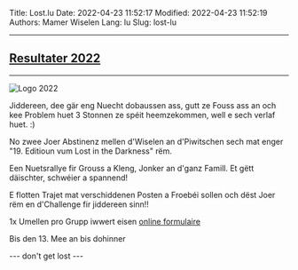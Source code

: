 Title: Lost.lu
Date: 2022-04-23 11:52:17
Modified: 2022-04-23 11:52:19
Authors: Mamer Wiselen
Lang: lu
Slug: lost-lu

----

## [Resultater 2022]({filename}/pages/results-lu.md)

----

![Logo 2022](/static/images/logo2022.png)

Jiddereen, dee gär eng Nuecht dobaussen ass, gutt ze Fouss ass an och kee
Problem huet 3 Stonnen ze spéit heemzekommen, well e sech verlaf huet. :)


No zwee Joer Abstinenz mellen d'Wiselen an d'Piwitschen sech mat enger "19.
Editioun vum Lost in the Darkness" rëm.

Een Nuetsrallye fir Grouss a Kleng, Jonker an d'ganz Famill.
Et gëtt däischter, schwéier a spannend!

E flotten Trajet mat verschiddenen Posten a Froebéi sollen och dëst Joer rëm en
d'Challenge fir jiddereen sinn!!

1x Umellen pro Grupp iwwert eisen [online formulaire](https://docs.google.com/forms/d/e/1FAIpQLSfHIPJBCPQp2P4JGSh8P9-NYa3_vMq94AEsOjrG68UNYV6WhA/viewform?usp=sf_link)

Bis den 13. Mee an bis dohinner

 --- don't get lost ---
